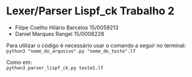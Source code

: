 # Lexer/Parser Lispf_ck Trabalho 2

- Filipe Coelho Hilário Barcelos 15/0059213
- Daniel Marques Rangel 15/0008228

Para utilizar o código é necessário usar o comando a seguir no terminal:  
  ``python3 "nome_do_arquvivo".py "nome_do_teste".lf``

Como em:  
  ``python3 parser_lispf_ck.py teste1.lf``



